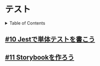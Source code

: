# テスト

<!-- START doctoc generated TOC please keep comment here to allow auto update -->
<!-- DON'T EDIT THIS SECTION, INSTEAD RE-RUN doctoc TO UPDATE -->
<details>
<summary>Table of Contents</summary>

- [#10 Jestで単体テストを書こう](#10-jest%E3%81%A7%E5%8D%98%E4%BD%93%E3%83%86%E3%82%B9%E3%83%88%E3%82%92%E6%9B%B8%E3%81%93%E3%81%86)
- [#11 Storybookを作ろう](#11-storybook%E3%82%92%E4%BD%9C%E3%82%8D%E3%81%86)

</details>
<!-- END doctoc generated TOC please keep comment here to allow auto update -->

## [#10 Jestで単体テストを書こう](10_Jest)

## [#11 Storybookを作ろう](11_Storybook)